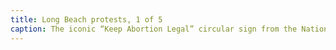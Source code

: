 ```yaml
---
title: Long Beach protests, 1 of 5
caption: The iconic “Keep Abortion Legal” circular sign from the National Organization for Women (founded 1966) is displayed prominently. The National Organization for Women is an American feminist social welfare organization. The organization consists of 550 chapters and around 500,000 members. The caption of the photograph, dated to March 25, 1989, reads, "Anti-abortion protester, far left, tries to make stand at Long Beach clinic, but pro-choice demonstrators succeed in covering up sign, middle, before knocking him down." Courtesy of the Los Angeles Herald Examiner Photo Collection, Michael Haering.
---
```

